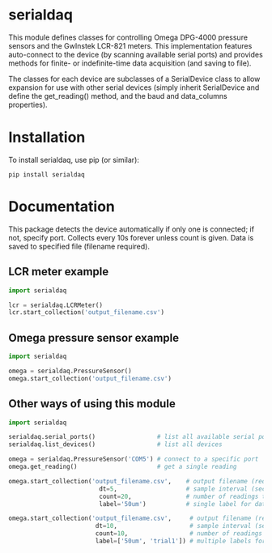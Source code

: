 # serialdaq
This module defines classes for controlling Omega DPG-4000 pressure sensors
and the GwInstek LCR-821 meters. This implementation features auto-connect to the device (by scanning available serial ports) and provides methods for finite- or indefinite-time data acquisition (and saving to file).

The classes for each device are subclasses of a SerialDevice class to allow expansion for use with other serial devices (simply inherit SerialDevice and define the get_reading() method, and the baud and data_columns properties).

# Installation
To install serialdaq, use pip (or similar):
```{.sourceCode .bash}
pip install serialdaq
```

# Documentation

This package detects the device automatically if only one is connected;
if not, specify port. Collects every 10s forever unless count is given.
Data is saved to specified file (filename required).

## LCR meter example
```python
import serialdaq

lcr = serialdaq.LCRMeter()
lcr.start_collection('output_filename.csv')
```

## Omega pressure sensor example
```python
import serialdaq

omega = serialdaq.PressureSensor()
omega.start_collection('output_filename.csv')
```

## Other ways of using this module
```python
import serialdaq

serialdaq.serial_ports()                 # list all available serial ports
serialdaq.list_devices()                 # list all devices

omega = serialdaq.PressureSensor('COM5') # connect to a specific port
omega.get_reading()                      # get a single reading

omega.start_collection('output_filename.csv',    # output filename (required)
						 dt=5,                   # sample interval (seconds)
						 count=20,               # number of readings to get
						 label='50um')           # single label for data

omega.start_collection('output_filename.csv',     # output filename (required)
						dt=10,                    # sample interval (seconds)
						count=10,                 # number of readings to get
						label=['50um', 'trial1']) # multiple labels for data
```
